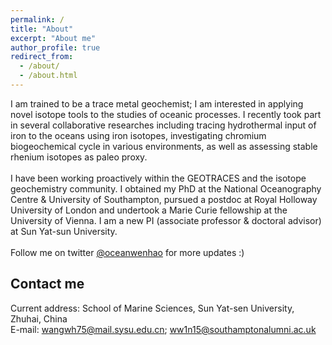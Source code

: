 ```yaml
---
permalink: /
title: "About"
excerpt: "About me"
author_profile: true
redirect_from: 
  - /about/
  - /about.html
---
```


I am trained to be a trace metal geochemist; I am interested in applying novel isotope tools to the studies of oceanic processes. I recently took part in several collaborative researches including tracing hydrothermal input of iron to the oceans using iron isotopes, investigating chromium biogeochemical cycle in various environments, as well as assessing stable rhenium isotopes as paleo proxy. 
<br>
<br>I have been working proactively within the GEOTRACES and the isotope geochemistry community. I obtained my PhD at the National Oceanography Centre & University of Southampton, pursued a postdoc at Royal Holloway University of London and undertook a Marie Curie fellowship at the University of Vienna. I am a new PI (associate professor & doctoral advisor) at Sun Yat-sun University.
<br>
<br>Follow me on twitter [@oceanwenhao](https://x.com/oceanwenhao) for more updates :) 

Contact me
------
Current address: School of Marine Sciences, Sun Yat-sen University, Zhuhai, China
<br>E-mail: [wangwh75@mail.sysu.edu.cn](mailto:wangwh75@mail.sysu.edu.cn); [ww1n15@southamptonalumni.ac.uk](mailto:ww1n15@southamptonalumni.ac.uk)
